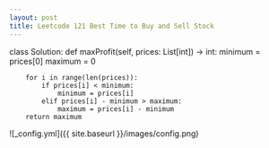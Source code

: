 ```yaml
---
layout: post
title: Leetcode 121 Best Time to Buy and Sell Stock
---
```


class Solution:
    def maxProfit(self, prices: List[int]) -> int:
        minimum = prices[0]
        maximum = 0
        
        for i in range(len(prices)):
            if prices[i] < minimum:
                minimum = prices[i]
            elif prices[i] - minimum > maximum:
                maximum = prices[i] - minimum
        return maximum

![_config.yml]({{ site.baseurl }}/images/config.png)
